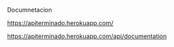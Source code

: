 Documnetacion 

https://apiterminado.herokuapp.com/ 

https://apiterminado.herokuapp.com/api/documentation 

